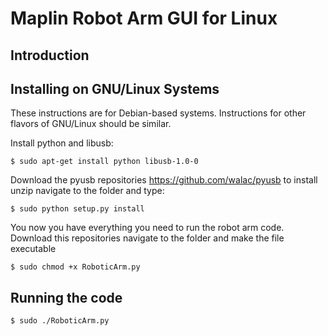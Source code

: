 # Maplin Robot Arm GUI for Linux
## Introduction
## Installing on GNU/Linux Systems
These instructions are for Debian-based systems. Instructions for other flavors of GNU/Linux should be similar.

Install python and libusb:

    $ sudo apt-get install python libusb-1.0-0

Download the pyusb repositories https://github.com/walac/pyusb to install unzip navigate to the folder and type:

    $ sudo python setup.py install

You now you have everything you need to run the robot arm code. Download this repositories navigate to the folder and make the file executable

    $ sudo chmod +x RoboticArm.py

## Running the code 

    $ sudo ./RoboticArm.py

